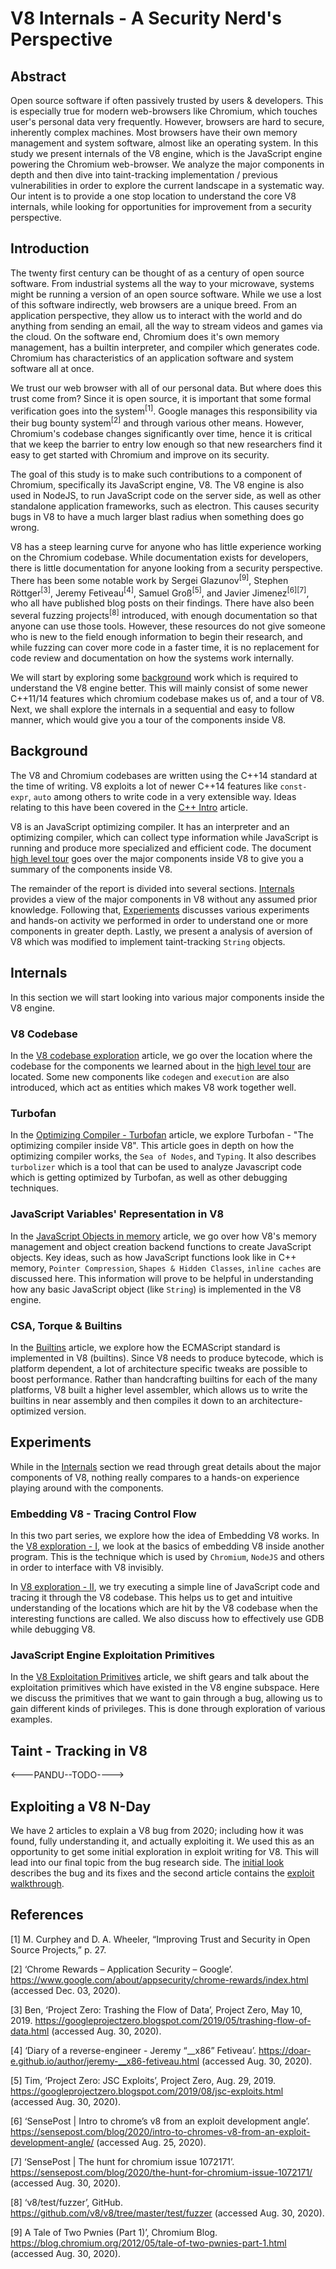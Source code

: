 # V8 Internals - A Security Nerd's Perspective

## Abstract
Open source software if often passively trusted by users & 
developers. This is especially true for modern web-browsers 
like Chromium, which touches user's personal data very 
frequently. However, browsers are hard to secure, inherently 
complex machines. Most browsers have their own memory 
management and system software, almost like an operating 
system. In this study we present internals of the V8 engine, 
which is the JavaScript engine powering the Chromium web-browser. 
We analyze the major components in depth and then dive into 
taint-tracking implementation / previous vulnerabilities in 
order to explore the current landscape in a systematic way. 
Our intent is to provide a one stop location to understand the 
core V8 internals, while looking for opportunities for 
improvement from a security perspective. 

## Introduction
The twenty first century can be thought of as a century of 
open source software. From industrial systems all the way to 
your microwave, systems might be running a version of an open
source software. While we use a lost of this software 
indirectly, web browsers are a unique breed. From an 
application perspective, they allow us to interact with the 
world and do anything from sending an email, all the way to 
stream videos and games via the cloud. On the software end, 
Chromium does it's own memory management, has a builtin 
interpreter, and compiler which generates code. Chromium has 
characteristics of an application software and system software 
all at once.

We trust our web browser with all of our personal data. But where 
does this trust come from? Since it is open source, it is 
important that some formal verification goes into the 
system<sup>[1]</sup>. Google manages this responsibility 
via their bug bounty system<sup>[2]</sup> and through various other means. 
However, Chromium's codebase changes significantly over time,
hence it is critical that we keep the barrier to entry low enough 
so that new researchers find it easy to get started with 
Chromium and improve on its security.

The goal of this study is to make such contributions to a 
component of Chromium, specifically its JavaScript engine, V8. 
The V8 engine is also used in NodeJS, to run JavaScript code on 
the server side, as well as other standalone application frameworks,
such as electron. This causes security bugs in V8 to have a much 
larger blast radius when something does go wrong. 

V8 has a steep learning curve for anyone who has little 
experience working on the Chromium codebase. While documentation 
exists for developers, there is little documentation for 
anyone looking from a security perspective. There has been 
some notable work by Sergei Glazunov<sup>[9]</sup>, Stephen 
Röttger<sup>[3]</sup>, Jeremy Fetiveau<sup>[4]</sup>, Samuel 
Groß<sup>[5]</sup>, and Javier Jimenez<sup>[6][7]</sup>, who 
all have published blog posts on their findings. There have 
also been several fuzzing projects<sup>[8]</sup> introduced, 
with enough documentation so that anyone can use those 
tools. However, these resources do not give someone who is 
new to the field enough information to begin their research, 
and while fuzzing can cover more code in a faster time, it 
is no replacement for code review and documentation on how 
the systems work internally.

We will start by exploring some [background](#background) 
work which is required to understand the V8 engine better. 
This will mainly consist of some newer C++11/14 features 
which chromium codebase makes us of, and a tour of V8. 
Next, we shall explore the internals in a sequential 
and easy to follow manner, which would give you a tour of 
the components inside V8.

## Background

The V8 and Chromium codebases are written using the C++14 standard 
at the time of writing. V8 exploits a lot of newer C++14 features
like `const-expr`, `auto` among others to write code in a very 
extensible way. Ideas relating to this have been covered in the 
[C++ Intro](docs/cpp_intro.md) article.

V8 is an JavaScript optimizing compiler. It has an interpreter 
and an optimizing compiler, which can collect type information while 
JavaScript is running and produce more specialized and efficient code. 
The document [high level tour](docs/high_level_architecture.md) goes over 
the major components inside V8 to give you a summary of the components 
inside V8.

The remainder of the report is divided into several sections. [Internals](#internals) 
provides a view of the major components in V8 without any assumed 
prior knowledge. Following that, [Experiements](#experiments) discusses 
various experiments and hands-on activity we performed in order to 
understand one or more components in greater depth. Lastly, we present 
a analysis of aversion of V8 which was modified to implement 
taint-tracking `String` objects. 

## Internals

In this section we will start looking into various major components
inside the V8 engine.

### V8 Codebase
In the [V8 codebase exploration](docs/V8_code_base.md) article, we go over 
the location where the codebase for the components we learned about in the 
[high level tour](/docs/high_level_architecture.md) are located. Some new
components like `codegen` and `execution` are also introduced, which act 
as entities which makes V8 work together well.

### Turbofan

In the [Optimizing Compiler - Turbofan](docs/Turbofan.md) article, we explore 
Turbofan - "The optimizing compiler inside V8". This article goes in depth 
on how the optimizing compiler works, the `Sea of Nodes`, and `Typing`. It also 
describes `turbolizer` which is a tool that can be used to analyze Javascript 
code which is getting optimized by Turbofan, as well as other debugging techniques.

### JavaScript Variables' Representation in V8

In the [JavaScript Objects in memory](/docs/JavaScript%20Variables'%20Representation%20in%20Memory.md)
article, we go over how V8's memory management and object creation 
backend functions to create JavaScript objects. Key ideas, such as how JavaScript functions look like in C++ memory, `Pointer Compression`,
`Shapes & Hidden Classes`, `inline caches` are discussed here. This 
information will prove to be helpful in understanding how any basic 
JavaScript object (like `String`) is implemented in the V8 engine.

### CSA, Torque & Builtins
In the [Builtins](docs/builtins_basics.md) article, we explore how the 
ECMAScript standard is implemented in V8 (builtins). Since V8 needs to produce 
bytecode, which is platform dependent, a lot of architecture specific tweaks
are possible to boost performance. Rather than handcrafting builtins for
each of the many platforms, V8 built a higher level assembler, which 
allows us to write the builtins in near assembly and then compiles it
down to an architecture-optimized version.

## Experiments
While in the [Internals](#internals) section we read through great details
about the major components of V8, nothing really compares to a hands-on 
experience playing around with the components.

### Embedding V8 - Tracing Control Flow
In this two part series, we explore how the idea of Embedding V8 works.
In the [V8 exploration - I](docs/v8_exploration_I.md), we look at the basics of embedding V8 inside another program. This is the technique which is used by `Chromium`, `NodeJS` and others in order to interface with V8 invisibly.

In [V8 exploration - II](docs/v8_exploration_II.md), we try executing a simple line of JavaScript code and tracing it through the V8 codebase. This helps us to get and intuitive understanding of the locations which are hit by the V8 codebase when the interesting functions are called. We also discuss how to effectively use GDB while debugging V8.

### JavaScript Engine Exploitation Primitives
In the [V8 Exploitation Primitives](/docs/JavaScript%20Engine%20Exploitation%20Primitives.md)
article, we shift gears and talk about the exploitation primitives which 
have existed in the V8 engine subspace. Here we discuss the primitives 
that we want to gain through a bug, allowing us to gain different kinds
of privileges. This is done through exploration of various examples.

## Taint - Tracking in V8
<---PANDU--TODO---->

## Exploiting a V8 N-Day
We have 2 articles to explain a V8 bug from 2020; including how it was found, fully understanding it,
and actually exploiting it. We used this as an opportunity to get some initial exploration
in exploit writing for V8. This will lead into our final topic from the bug research side. The
[initial look](/docs/Exploring%20Bug%201051017%20in%20V8.md) describes the bug and its fixes and the 
second article contains the [exploit walkthrough](/docs/Exploiting%20Bug%201051017.md).

## References
[1] M. Curphey and D. A. Wheeler, “Improving Trust and Security in Open Source Projects,” p. 27.

[2] ‘Chrome Rewards – Application Security – Google’. https://www.google.com/about/appsecurity/chrome-rewards/index.html (accessed Dec. 03, 2020).


[3] Ben, ‘Project Zero: Trashing the Flow of Data’, Project Zero, May 10, 2019. https://googleprojectzero.blogspot.com/2019/05/trashing-flow-of-data.html (accessed Aug. 30, 2020).

[4] ‘Diary of a reverse-engineer - Jeremy “__x86” Fetiveau’. https://doar-e.github.io/author/jeremy-__x86-fetiveau.html (accessed Aug. 30, 2020).

[5] Tim, ‘Project Zero: JSC Exploits’, Project Zero, Aug. 29, 2019. https://googleprojectzero.blogspot.com/2019/08/jsc-exploits.html (accessed Aug. 30, 2020).

[6] ‘SensePost | Intro to chrome’s v8 from an exploit development angle’. https://sensepost.com/blog/2020/intro-to-chromes-v8-from-an-exploit-development-angle/ (accessed Aug. 25, 2020).

[7] ‘SensePost | The hunt for chromium issue 1072171’. https://sensepost.com/blog/2020/the-hunt-for-chromium-issue-1072171/ (accessed Aug. 30, 2020).

[8] ‘v8/test/fuzzer’, GitHub. https://github.com/v8/v8/tree/master/test/fuzzer (accessed Aug. 30, 2020).

[9] A Tale of Two Pwnies (Part 1)’, Chromium Blog. https://blog.chromium.org/2012/05/tale-of-two-pwnies-part-1.html (accessed Aug. 30, 2020).
